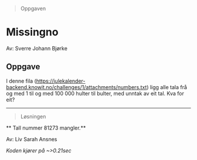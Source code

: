 > Oppgaven 

# Missingno

Av: Sverre Johann Bjørke

## Oppgave
I denne fila (https://julekalender-backend.knowit.no/challenges/1/attachments/numbers.txt) ligg alle tala frå og med 1 til og med 100 000 hulter til bulter, med unntak av eit tal. Kva for eit?  


---

> Løsningen

** Tall nummer  81273  mangler.**

Av: Liv Sarah Ansnes

*Koden kjører på ~>0.21sec*